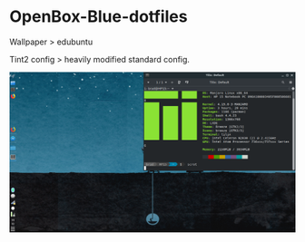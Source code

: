 # OpenBox-Blue-dotfiles
Wallpaper > edubuntu

Tint2 config > heavily modified standard config.

![Screenshot](2018-10-29-233244_1366x768_scrot.png)
